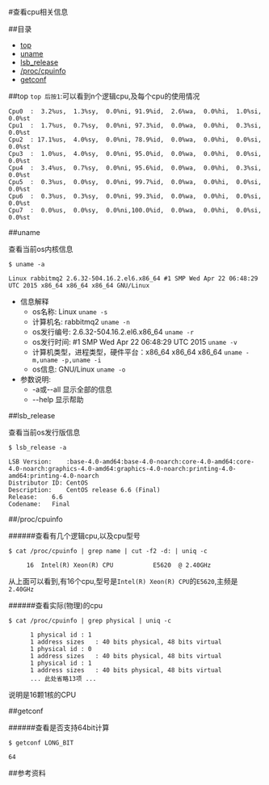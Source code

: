 #查看cpu相关信息

##目录
+ [top](#top)
+ [uname](#uname)
+ [lsb_release](#lsb_release)
+ [/proc/cpuinfo](#cpuinfo)
+ [getconf](#getconf)

##top
`top 后按1`:可以看到n个逻辑cpu,及每个cpu的使用情况

```
Cpu0  :  3.2%us,  1.3%sy,  0.0%ni, 91.9%id,  2.6%wa,  0.0%hi,  1.0%si,  0.0%st
Cpu1  :  1.7%us,  0.7%sy,  0.0%ni, 97.3%id,  0.0%wa,  0.0%hi,  0.3%si,  0.0%st
Cpu2  : 17.1%us,  4.0%sy,  0.0%ni, 78.9%id,  0.0%wa,  0.0%hi,  0.0%si,  0.0%st
Cpu3  :  1.0%us,  4.0%sy,  0.0%ni, 95.0%id,  0.0%wa,  0.0%hi,  0.0%si,  0.0%st
Cpu4  :  3.4%us,  0.7%sy,  0.0%ni, 95.6%id,  0.0%wa,  0.0%hi,  0.3%si,  0.0%st
Cpu5  :  0.3%us,  0.0%sy,  0.0%ni, 99.7%id,  0.0%wa,  0.0%hi,  0.0%si,  0.0%st
Cpu6  :  0.3%us,  0.3%sy,  0.0%ni, 99.3%id,  0.0%wa,  0.0%hi,  0.0%si,  0.0%st
Cpu7  :  0.0%us,  0.0%sy,  0.0%ni,100.0%id,  0.0%wa,  0.0%hi,  0.0%si,  0.0%st
```

##uname

查看当前os内核信息

```
$ uname -a

Linux rabbitmq2 2.6.32-504.16.2.el6.x86_64 #1 SMP Wed Apr 22 06:48:29 UTC 2015 x86_64 x86_64 x86_64 GNU/Linux
```

* 信息解释
    - os名称: Linux `uname -s`
    - 计算机名: rabbitmq2 `uname -n`
    - os发行编号: 2.6.32-504.16.2.el6.x86_64 `uname -r`
    - os发行时间: #1 SMP Wed Apr 22 06:48:29 UTC 2015 `uname -v`
    - 计算机类型，进程类型，硬件平台：x86_64 x86_64 x86_64 `uname -m,uname -p,uname -i`
    - os信息: GNU/Linux `uname -o`
* 参数说明:
    - -a或--all 显示全部的信息
    - --help 显示帮助

##lsb_release

查看当前os发行版信息

```
$ lsb_release -a

LSB Version:    :base-4.0-amd64:base-4.0-noarch:core-4.0-amd64:core-4.0-noarch:graphics-4.0-amd64:graphics-4.0-noarch:printing-4.0-amd64:printing-4.0-noarch
Distributor ID: CentOS
Description:    CentOS release 6.6 (Final)
Release:    6.6
Codename:   Final
```

##/proc/cpuinfo

######查看有几个逻辑cpu,以及cpu型号

```
$ cat /proc/cpuinfo | grep name | cut -f2 -d: | uniq -c

     16  Intel(R) Xeon(R) CPU           E5620  @ 2.40GHz
```

从上面可以看到,有16个cpu,型号是`Intel(R) Xeon(R) CPU`的`E5620`,主频是`2.40GHz`

######查看实际(物理)的cpu
```
$ cat /proc/cpuinfo | grep physical | uniq -c

      1 physical id : 1
      1 address sizes   : 40 bits physical, 48 bits virtual
      1 physical id : 0
      1 address sizes   : 40 bits physical, 48 bits virtual
      1 physical id : 1
      1 address sizes   : 40 bits physical, 48 bits virtual
      ... 此处省略13项 ...
```

说明是16颗1核的CPU

##getconf

######查看是否支持64bit计算
```
$ getconf LONG_BIT

64
```

##参考资料
